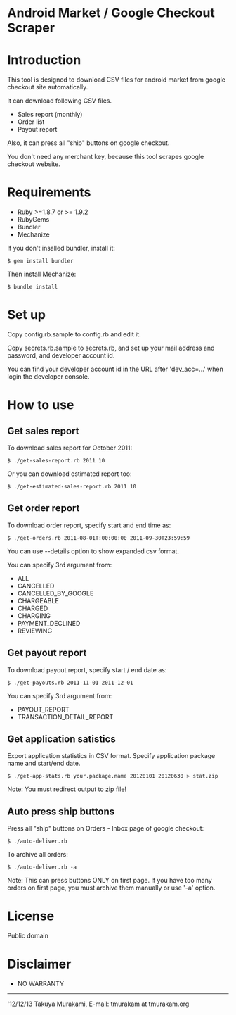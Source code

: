 Android Market / Google Checkout Scraper
========================================

Introduction
============

This tool is designed to download CSV files for android market 
from google checkout site automatically.

It can download following CSV files.

* Sales report (monthly)
* Order list
* Payout report

Also, it can press all "ship" buttons on google checkout.

You don't need any merchant key, because this tool scrapes
google checkout website.

Requirements
============

* Ruby >=1.8.7 or >= 1.9.2
* RubyGems
* Bundler
* Mechanize

If you don't insalled bundler, install it:

    $ gem install bundler

Then install Mechanize:

    $ bundle install

Set up
======

Copy config.rb.sample to config.rb and edit it.

Copy secrets.rb.sample to secrets.rb, and set up your
mail address and password, and developer account id.

You can find your developer account id in the URL 
after 'dev_acc=...' when login the developer console.


How to use
==========

Get sales report
----------------

To download sales report for October 2011:

    $ ./get-sales-report.rb 2011 10

Or you can download estimated report too:

    $ ./get-estimated-sales-report.rb 2011 10

Get order report
----------------

To download order report, specify start and end time as:

    $ ./get-orders.rb 2011-08-01T:00:00:00 2011-09-30T23:59:59

You can use --details option to show expanded csv format.

You can specify 3rd argument from:

* ALL
* CANCELLED
* CANCELLED_BY_GOOGLE
* CHARGEABLE
* CHARGED
* CHARGING 
* PAYMENT_DECLINED
* REVIEWING


Get payout report
-----------------

To download payout report, specify start / end date as:

    $ ./get-payouts.rb 2011-11-01 2011-12-01

You can specify 3rd argument from:

* PAYOUT_REPORT
* TRANSACTION_DETAIL_REPORT


Get application satistics
-------------------------

Export application statistics in CSV format.
Specify application package name and start/end date.

    $ ./get-app-stats.rb your.package.name 20120101 20120630 > stat.zip

Note: You must redirect output to zip file!


Auto press ship buttons
-----------------------

Press all "ship" buttons on Orders - Inbox page of google checkout:

    $ ./auto-deliver.rb

To archive all orders:

    $ ./auto-deliver.rb -a

Note: This can press buttons ONLY on first page. If you have too 
many orders on first page, you must archive them manually or
use '-a' option.

License
=======

Public domain


Disclaimer
==========

* NO WARRANTY

---
'12/12/13
Takuya Murakami, E-mail: tmurakam at tmurakam.org
